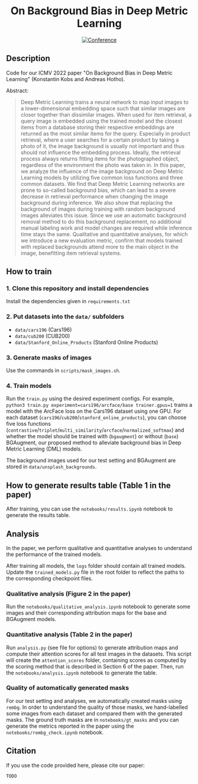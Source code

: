 <div align="center">

# On Background Bias in Deep Metric Learning

[![Conference](http://img.shields.io/badge/ICMV-2022-F77A4B.svg)](http://icmv.org/)

</div>

## Description

Code for our ICMV 2022 paper "On Background Bias in Deep Metric Learning" (Konstantin Kobs and Andreas Hotho).

Abstract:
>Deep Metric Learning trains a neural network to map input images to a lower-dimensional embedding space such that similar images are closer together than dissimilar images.
>When used for item retrieval, a query image is embedded using the trained model and the closest items from a database storing their respective embeddings are returned as the most similar items for the query.
>Especially in product retrieval, where a user searches for a certain product by taking a photo of it, the image background is usually not important and thus should not influence the embedding process.
>Ideally, the retrieval process always returns fitting items for the photographed object, regardless of the environment the photo was taken in.
>In this paper, we analyze the influence of the image background on Deep Metric Learning models by utilizing five common loss functions and three common datasets.
>We find that Deep Metric Learning networks are prone to so-called background bias, which can lead to a severe decrease in retrieval performance when changing the image background during inference.
>We also show that replacing the background of images during training with random background images alleviates this issue.
>Since we use an automatic background removal method to do this background replacement, no additional manual labeling work and model changes are required while inference time stays the same.
>Qualitative and quantitative analyses, for which we introduce a new evaluation metric, confirm that models trained with replaced backgrounds attend more to the main object in the image, benefitting item retrieval systems.


## How to train

### 1. Clone this repository and install dependencies
Install the dependencies given in `requirements.txt`

### 2. Put datasets into the `data/` subfolders
- `data/cars196` (Cars196)
- `data/cub200` (CUB200)
- `data/Stanford_Online_Products` (Stanford Online Products)

### 3. Generate masks of images
Use the commands in `scripts/mask_images.sh`.

### 4. Train models
Run the `train.py` using the desired experiment configs.
For example, `python3 train.py experiment=cars196/arcface/base trainer.gpus=1` trains a model with the ArcFace loss on the Cars196 dataset using one GPU.
For each dataset (`cars196`/`cub200`/`stanford_online_products`), you can choose five loss functions (`contrastive`/`triplet`/`multi_similarity`/`arcface`/`normalized_softmax`) and whether the model should be trained with (`bgaugment`) or without (`base`) BGAugment, our proposed method to alleviate background bias in Deep Metric Learning (DML) models.

The background images used for our test setting and BGAugment are stored in `data/unsplash_backgrounds`.

## How to generate results table (Table 1 in the paper)

After training, you can use the `notebooks/results.ipynb` notebook to generate the results table.

## Analysis

In the paper, we perform qualitative and quantitative analyses to understand the performance of the trained models.

After training all models, the `logs` folder should contain all trained models.
Update the `trained_models.py` file in the root folder to reflect the paths to the corresponding checkpoint files.

### Qualitative analysis (Figure 2 in the paper)
Run the `notebooks/qualitative_analysis.ipynb` notebook to generate some images and their corresponding attribution maps for the base and BGAugment models.

### Quantitative analysis (Table 2 in the paper)
Run `analysis.py` (see file for options) to generate attribution maps and compute their attention scores for all test images in the datasets.
This script will create the `attention_scores` folder, containing scores as computed by the scoring method that is described in Section 6 of the paper.
Then, run the `notebooks/analysis.ipynb` notebook to generate the table.

### Quality of automatically generated masks
For our test setting and analyses, we automatically created masks using `rembg`.
In order to understand the quality of those masks, we hand-labelled some images from each dataset and compared them with the generated masks.
The ground truth masks are in `notebooks/gt_masks` and you can generate the metrics reported in the paper using the `notebooks/rembg_check.ipynb` notebook.


## Citation
If you use the code provided here, please cite our paper:

```
TODO
```